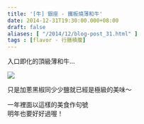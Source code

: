 ```yaml
---
title: '[牛] 銀座 - 鐵板燒薄和牛'
date: 2014-12-31T19:30:00.000+08:00
draft: false
aliases: [ "/2014/12/blog-post_31.html" ]
tags : [flavor - 行膳積腹]
---
```


入口即化的頂級薄和牛...  

[![](https://farm9.staticflickr.com/8654/15876927427_bee80b19d1_z.jpg)](https://farm9.staticflickr.com/8654/15876927427_bee80b19d1_z.jpg)

只是加蔥黑椒同少少鹽就已經是極級的美味～  
  
一年裡面以這樣的美食作句號  
明年也要好好過喔！